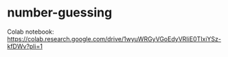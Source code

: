 # number-guessing

Colab notebook: https://colab.research.google.com/drive/1wyuWRGyVGoEdyVRIiE0TIxiYSz-kfDWv?pli=1

